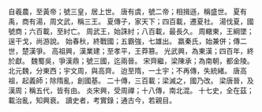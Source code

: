 自羲農，至黃帝；號三皇，居上世。
唐有虞，號二帝；相揖遜，稱盛世。
夏有禹，商有湯，周文武，稱三王。
夏傳子，家天下；四百載，遷夏社。
湯伐夏，國號商；六百載，至紂亡。
周武王，始誅紂；八百載，最長久。
周轍東，王綱墜；逞干戈，尚游說。
始春秋，終戰國；五霸強，七雄出。
嬴秦氏，始兼併；傳二世，楚漢爭。
高祖興，漢業建；至孝平，王莽篡。
光武興，為東漢；四百年，終於獻。
魏蜀吳，爭漢鼎；號三國，迄兩晉。
宋齊繼，梁陳承；為南朝，都金陵。
北元魏，分東西；宇文周，與高齊。
迨至隋，一土宇；不再傳，失統緒。
唐高祖，起義師；除隋亂，創國基。
二十傳，三百載；梁滅之，國乃改。
梁唐晉，及漢周；稱五代，皆有由。
炎宋興，受周禪；十八傳，南北混。
十七史，全在茲；載治亂，知興衰。
讀史者，考實錄；通古今，若親目。
